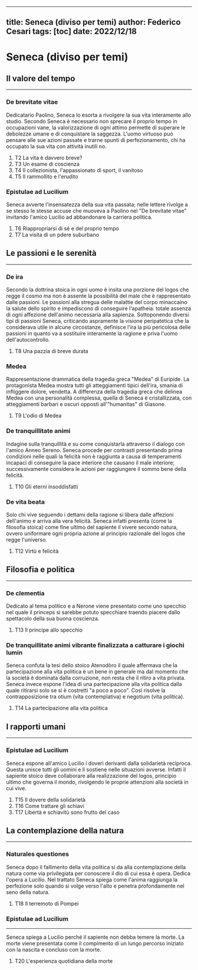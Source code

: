 
---
title: Seneca (diviso per temi)
author: Federico Cesari
tags: [toc]
date: 2022/12/18
---

# Seneca (diviso per temi) 

## Il valore del tempo
---
### De brevitate vitae
Dedicatario Paolino, Seneca lo esorta a rivolgere la sua vita interamente allo studio. Secondo Seneca è necessario non sprecare il proprio tempo in occupazioni vane, la valorizzazione di ogni attimo permette di superare le debolezze umane e di conquistare la saggezza. L'uomo virtuoso può pensare alle sue azioni passate e trarne spunti di perfezionamento, chi ha occupato la sua vita con attività inutili no.

1. T2  La vita è davvero breve?    
2. T3  Un esame di coscienza
3. T4  Il collezionista, l'appassionato di sport, il vanitoso
4. T5  Il rammollito e l'erudito

### Epistulae ad Lucilium
Seneca avverte l'insensatezza della sua vita passata; nelle lettere rivolge a se stesso le stesse accuse che muoveva a Paolino nel "De brevitate vitae" invitando l'amico Lucilio ad abbandonare la carriera politica.

1. T6  Riappropriarsi di sé e del proprio tempo
2. T7  La visita di un pdere suburbano



## Le passioni e le serenità
---
### De ira 
Secondo la dottrina stoica in ogni uomo è insita una porzione del logos che regge il cosmo ma non è assente la possibilità del male che è rappresentato dalle passioni. Le passioni alla stregua delle malattie del corpo minaccaino la salute dello spirito e impediscono di conseguire l'apatheia: totale assenza di ogni affezione dell'animo necessaria alla sapienza.
Sottoponendo diversi tipi di passioni Seneca, criticando aspramente la visione peripatetica che la considerava utile in alcune circostanze, definisce l'ira la più pericolosa delle passioni in quanto va a sostituire interamente la ragione e priva l'uomo dell'autocontrollo.

1. T8  Una pazzia di breve durata


### Medea                                                                                     
Rappresentazione drammatica della tragedia greca "Medea" di Euripide. La protagonista Medea mostra tutti gli atteggiamenti tipici dell'ira, smania di infliggere dolore, vendetta. A differenza della tragedia greca che delinea Medea con una personalità complessa, quella di Seneca è cristallizzata, con atteggiamenti barbari e oscuri opposti all'"humanitas" di Giasone.

1. T9  L'odio di Medea



### De tranquillitate animi                                                                    
Indagine sulla tranquillità e su come conquistarla attraverso il dialogo con l'amico Anneo Sereno. Seneca procede per contrasti presentando prima condizioni nelle quali la felicità non è raggiunta a causa di temperamenti incapaci di conseguire la pace interiore che causano il male interiore; successivamente considera le azioni per raggiungere il sommo bene della felicità.

1. T10 Gli eterni insoddisfatti


### De vita beata                                                                              
Solo chi vive seguendo i dettami della ragione si libera dalle affezioni dell'animo e arriva alla vera felicità. Seneca infatti presenta (come la filosofia stoica) come fine ultimo del sapiente il vivere secondo natura, ovvero uniformare ogni propria azione al principio razionale del logos che regge l'universo.

1. T12 Virtù e felicità



## Filosofia e politica
---
### De clementia                                                                              
Dedicato al tema politico e a Nerone viene presentato come uno specchio nel quale il princeps si sarebbe potuto specchiare traendo piacere dallo spettacolo della sua buona coscienza.

1. T13 Il principe allo specchio


### De tranquillitate animi                      vibrante finalizzata a catturare i giochi lumin                                              
Seneca confuta la tesi dello stoico Atenodòro il quale affermava che la partecipazione alla vita politica è un bene in generale ma dal momento che la società è dominata dalla corruzione, non resta che il ritiro a vita privata. Seneca invece espone l'idea di una partecipazione alla vita politica dalla quale ritirarsi solo se si è costretti "a poco a poco". Così risolve la contrapposizione tra otium (vita contemplativa) e negotium (vita politica).

1. T14 La partecipazione alla vita politica



## I rapporti umani
---
### Epistulae ad Lucilium                      
Seneca espone all'amico Lucilio i doveri derivanti dalla solidarietà reciproca. Questa unisce tutti gli uomini e li sostiene nelle situazioni avverse. Infatti il sapiente stoico deve collaborare alla realizzazione del logos, principio ultimo che governa il mondo, rivolgendo le proprie attenzioni alla società in cui vive.

1. T15 Il dovere della solidarietà 
2. T16 Come trattare gli schiavi
3. T17 Libertà e schiavitù sono frutto del caso


## La contemplazione della natura
---
### Naturales questiones
Seneca dopo il fallimento della vita politica si da alla contemplazione della natura come via privilegiata per conoscere il dio di cui essa è opera. Dedica l'opera a Lucilio. 
Nel trattato Seneca spiega come l'anima raggiunga la perfezione solo quando si volge verso l'alto e penetra profondamente nel seno della natura.

1. T18 Il terremoto di Pompei

### Epistulae ad Lucilium
---
Seneca spiega a Lucilio perché il sapiente non debba temere la morte. La morte viene presentata come il compimento di un lungo percorso iniziato con la nascita e concluso con la morte.

1. T20 L'esperienza quotidiana della morte